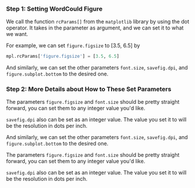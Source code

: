 <!--title={Setting Parameters Of Wordcloud Figure}-->

### Step 1: Setting WordCould Figure

We call the function `rcParams[]` from the `matplotlib` library by using the dot operator. It takes in the parameter as argument, and we can set it to what we want.

For example, we can set `figure.figsize` to [3.5, 6.5] by

```python
mpl.rcParams['figure.figsize'] = [3.5, 6.5]
```

And similarly, we can set the other parameters `font.size`, `savefig.dpi`, and `figure.subplot.bottom` to the desired one.

### Step 2: More Details about How to These Set Parameters

The parameters `figure.figsize` and `font.size` should be pretty straight forward, you can set them to any integer value you'd like.

`savefig.dpi` also can be set as an integer value. The value you set it to will be the resolution in dots per inch.

And similarly, we can set the other parameters `font.size`, `savefig.dpi`, and `figure.subplot.bottom` to the desired one.

The parameters `figure.figsize` and `font.size` should be pretty straight forward, you can set them to any integer value you'd like. 

`savefig.dpi` also can be set as an integer value. The value you set it to will be the resolution in dots per inch. 
